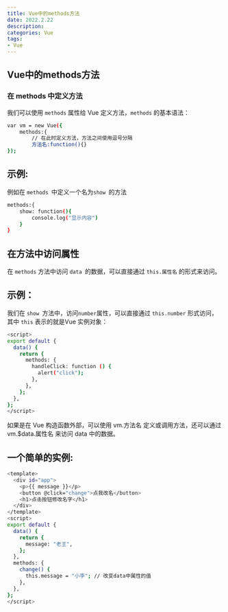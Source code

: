 ```yaml
---
title: Vue中的methods方法
date: 2022.2.22
description: 
categories: Vue
tags:
- Vue
---
```

<script src="prism.js"></script>
<link href="themes/prism.css" rel="stylesheet" />

## Vue中的methods方法 ##

### 在 methods 中定义方法 ###

我们可以使用 `methods` 属性给 Vue 定义方法，`methods` 的基本语法：

```bash
var vm = new Vue({
    methods:{
        // 在此时定义方法，方法之间使用逗号分隔
        方法名:function(){}
});
```

## 示例: ##

例如在 `methods `中定义一个名为`show `的方法

```bash
methods:{
    show: function(){
        console.log("显示内容")
    }
}
```

## 在方法中访问属性 ##

在 `methods` 方法中访问 `data `的数据，可以直接通过 `this.属性名` 的形式来访问。

## 示例： ##

我们在 `show `方法中，访问` number `属性，可以直接通过 `this.number` 形式访问，其中 `this` 表示的就是Vue 实例对象：

```bash
<script>
export default {
  data() {
    return {
      methods: {
        handleClick: function () {
          alert("click");
        },
      },
    };
  },
};
</script>
```

如果是在 Vue 构造函数外部，可以使用 vm.方法名 定义或调用方法，还可以通过 vm.$data.属性名 来访问 data 中的数据。

## 一个简单的实例: ##

```bash
<template>
  <div id="app">
    <p>{{ message }}</p>
    <button @click="change">点我改名</button>
    <h1>点击按钮修改名字</h1>
  </div>
</template>
<script>
export default {
  data() {
    return {
      message: "老王",
    };
  },
  methods: {
    change() {
      this.message = "小李"; // 改变data中属性的值
    },
  },
};
</script>
```